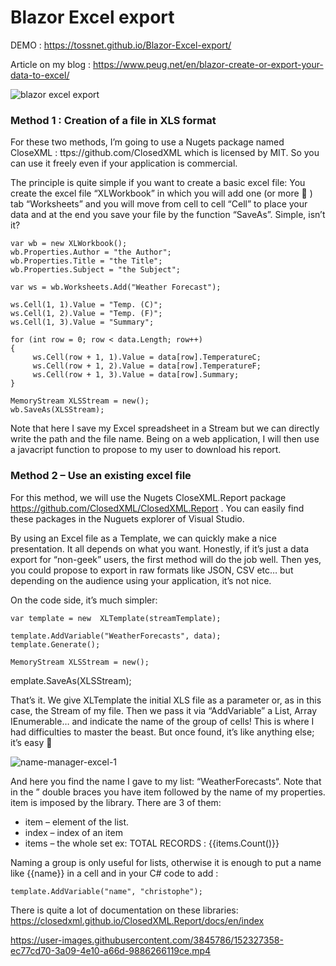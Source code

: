 # Blazor Excel export

DEMO : https://tossnet.github.io/Blazor-Excel-export/

Article on my blog : https://www.peug.net/en/blazor-create-or-export-your-data-to-excel/ 

![blazor excel export](https://user-images.githubusercontent.com/3845786/152016618-1aad643c-649a-41fb-afaa-8713023734df.png)



### Method 1 : Creation of a file in XLS format

For these two methods, I’m going to use a Nugets package named CloseXML : ttps://github.com/ClosedXML  which is licensed by MIT. So you can use it freely even if your application is commercial.

The principle is quite simple if you want to create a basic excel file: You create the excel file “XLWorkbook” in which you will add one (or more 🙂 ) tab “Worksheets” and you will move from cell to cell “Cell” to place your data and at the end you save your file by the function “SaveAs”. Simple, isn’t it?

```
var wb = new XLWorkbook();
wb.Properties.Author = "the Author";
wb.Properties.Title = "the Title";
wb.Properties.Subject = "the Subject";
  
var ws = wb.Worksheets.Add("Weather Forecast");
  
ws.Cell(1, 1).Value = "Temp. (C)";
ws.Cell(1, 2).Value = "Temp. (F)";
ws.Cell(1, 3).Value = "Summary";
  
for (int row = 0; row < data.Length; row++)
{
     ws.Cell(row + 1, 1).Value = data[row].TemperatureC;
     ws.Cell(row + 1, 2).Value = data[row].TemperatureF;
     ws.Cell(row + 1, 3).Value = data[row].Summary;
}
  
MemoryStream XLSStream = new();
wb.SaveAs(XLSStream);
```

Note that here I save my Excel spreadsheet in a Stream but we can directly write the path and the file name. Being on a web application, I will then use a javacript function to propose to my user to download his report.

### Method 2 – Use an existing excel file

For this method, we will use the Nugets CloseXML.Report package https://github.com/ClosedXML/ClosedXML.Report . You can easily find these packages in the Nuguets explorer of Visual Studio.

By using an Excel file as a Template, we can quickly make a nice presentation. It all depends on what you want. Honestly, if it’s just a data export for “non-geek” users, the first method will do the job well. Then yes, you could propose to export in raw formats like JSON, CSV etc… but depending on the audience using your application, it’s not nice.

On the code side, it’s much simpler:
```
var template = new  XLTemplate(streamTemplate);
  
template.AddVariable("WeatherForecasts", data);
template.Generate();
  
MemoryStream XLSStream = new();
```
emplate.SaveAs(XLSStream);

That’s it. We give XLTemplate the initial XLS file as a parameter or, as in this case, the Stream of my file. Then we pass it via “AddVariable” a List, Array IEnumerable… and indicate the name of the group of cells! This is where I had difficulties to master the beast. But once found, it’s like anything else; it’s easy 🙂

![name-manager-excel-1](https://user-images.githubusercontent.com/3845786/154007896-01e73e6b-1c47-4be0-acf8-b37a9e08809c.png)

And here you find the name I gave to my list: “WeatherForecasts“. Note that in the ” double braces you have item followed by the name of my properties. item is imposed by the library. There are 3 of them:

* item – element of the list.
* index – index of an item
* items – the whole set ex: TOTAL RECORDS : {{items.Count()}}

Naming a group is only useful for lists, otherwise it is enough to put a name like {{name}} in a cell and in your C# code to add :

```
template.AddVariable("name", "christophe");
```

There is quite a lot of documentation on these libraries: https://closedxml.github.io/ClosedXML.Report/docs/en/index


https://user-images.githubusercontent.com/3845786/152327358-ec77cd70-3a09-4e10-a66d-9886266119ce.mp4

